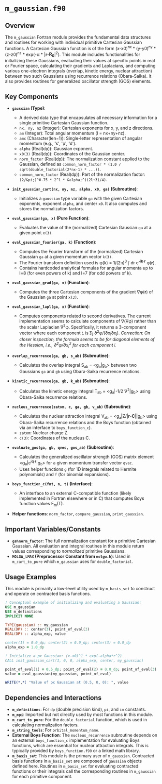 # `m_gaussian.f90`

## Overview

The `m_gaussian` Fortran module provides the fundamental data structures and routines for working with individual primitive Cartesian Gaussian functions. A Cartesian Gaussian function is of the form (x-x0)<sup>nx</sup> * (y-y0)<sup>ny</sup> * (z-z0)<sup>nz</sup> * exp(-&alpha; * |**r**-**R<sub>0</sub>**|<sup>2</sup>). This module includes functionalities for initializing these Gaussians, evaluating their values at specific points in real or Fourier space, calculating their gradients and Laplacians, and computing various one-electron integrals (overlap, kinetic energy, nuclear attraction) between two such Gaussians using recurrence relations (Obara-Saika). It also provides routines for generalized oscillator strength (GOS) elements.

## Key Components

*   **`gaussian` (Type)**:
    *   A derived data type that encapsulates all necessary information for a single primitive Cartesian Gaussian function.
    *   `nx, ny, nz` (Integer): Cartesian exponents for x, y, and z directions.
    *   `am` (Integer): Total angular momentum (l = nx+ny+nz).
    *   `amc` (Character(len=1)): Single-letter representation of angular momentum (e.g., 's', 'p', 'd').
    *   `alpha` (Real(dp)): Gaussian exponent.
    *   `x0(3)` (Real(dp)): Coordinates of the Gaussian center.
    *   `norm_factor` (Real(dp)): The normalization constant applied to the Gaussian, defined as `common_norm_factor * (1.0 / sqrt(double_factorial(2*nx-1) * ...))`.
    *   `common_norm_factor` (Real(dp)): Part of the normalization factor: `(2/&pi;)^0.75 * 2^l * &alpha;^((2l+3)/4)`.

*   **`init_gaussian_cart(nx, ny, nz, alpha, x0, ga)` (Subroutine)**:
    *   Initializes a `gaussian` type variable `ga` with the given Cartesian exponents, exponent `alpha`, and center `x0`. It also computes and stores the normalization factors.

*   **`eval_gaussian(ga, x)` (Pure Function)**:
    *   Evaluates the value of the (normalized) Cartesian Gaussian `ga` at a given point `x(3)`.

*   **`eval_gaussian_fourier(ga, k)` (Function)**:
    *   Computes the Fourier transform of the (normalized) Cartesian Gaussian `ga` at a given momentum vector `k(3)`.
    *   The Fourier transform definition used is &phi;(k) = 1/(2&pi;)<sup>3</sup> &int; dr e<sup>-i**k**&middot;**r**</sup> &phi;(**r**).
    *   Contains hardcoded analytical formulas for angular momenta up to l=8 (for even powers of k) and l=7 (for odd powers of k).

*   **`eval_gaussian_grad(ga, x)` (Function)**:
    *   Computes the three Cartesian components of the gradient &nabla;&phi;(**r**) of the Gaussian `ga` at point `x(3)`.

*   **`eval_gaussian_lapl(ga, x)` (Function)**:
    *   Computes components related to second derivatives. The current implementation seems to calculate components of &nabla;(&nabla;&phi;) rather than the scalar Laplacian &nabla;<sup>2</sup>&phi;. Specifically, it returns a 3-component vector where each component `i` is &sum;<sub>j</sub> &part;<sup>2</sup>&phi;/(&part;x<sub>i</sub>&part;x<sub>j</sub>). *Correction: On closer inspection, the formula seems to be for diagonal elements of the Hessian, i.e., &part;<sup>2</sup>&phi;/&part;x<sub>i</sub><sup>2</sup> for each component i.*

*   **`overlap_recurrence(ga, gb, s_ab)` (Subroutine)**:
    *   Calculates the overlap integral S<sub>ab</sub> = <g<sub>a</sub>|g<sub>b</sub>> between two Gaussians `ga` and `gb` using Obara-Saika recurrence relations.

*   **`kinetic_recurrence(ga, gb, k_ab)` (Subroutine)**:
    *   Calculates the kinetic energy integral T<sub>ab</sub> = <g<sub>a</sub>|-1/2 &nabla;<sup>2</sup>|g<sub>b</sub>> using Obara-Saika recurrence relations.

*   **`nucleus_recurrence(zatom, c, ga, gb, v_ab)` (Subroutine)**:
    *   Calculates the nuclear attraction integral V<sub>ab</sub> = <g<sub>a</sub>|Z/|**r**-**C**||g<sub>b</sub>> using Obara-Saika recurrence relations and the Boys function (obtained via an interface to `boys_function_c`).
    *   `zatom`: Nuclear charge Z.
    *   `c(3)`: Coordinates of the nucleus C.

*   **`evaluate_gos(ga, gb, qvec, gos_ab)` (Subroutine)**:
    *   Calculates the generalized oscillator strength (GOS) matrix element <g<sub>a</sub>|e<sup>i**q**&middot;**r**</sup>|g<sub>b</sub>> for a given momentum transfer vector `qvec`.
    *   Uses helper functions `g` (for 1D integrals related to Hermite polynomials) and `f` (for binomial expansions).

*   **`boys_function_c(fnt, n, t)` (Interface)**:
    *   An interface to an external C-compatible function (likely implemented in Fortran elsewhere or in C) that computes Boys function values F<sub>m</sub>(T).

*   **Helper functions**: `norm_factor`, `compare_gaussian`, `print_gaussian`.

## Important Variables/Constants

*   **`ga%norm_factor`**: The full normalization constant for a primitive Cartesian Gaussian. All evaluation and integral routines in this module return values corresponding to *normalized* primitive Gaussians.
*   **`MOLGW_LMAX` (Preprocessor Constant from `molgw.h`)**: Used in `m_cart_to_pure` which `m_gaussian` uses for `double_factorial`.

## Usage Examples

This module is primarily a low-level utility used by `m_basis_set` to construct and operate on contracted basis functions.

```fortran
! Conceptual example of initializing and evaluating a Gaussian:
USE m_gaussian
USE m_definitions
IMPLICIT NONE

TYPE(gaussian) :: my_gaussian
REAL(DP) :: center(3), point_of_eval(3)
REAL(DP) :: alpha_exp, value

center(1) = 0.0_dp; center(2) = 0.0_dp; center(3) = 0.0_dp
alpha_exp = 1.0_dp

! Initialize a px Gaussian: (x-x0)^1 * exp(-alpha*r^2)
CALL init_gaussian_cart(1, 0, 0, alpha_exp, center, my_gaussian)

point_of_eval(1) = 0.5_dp; point_of_eval(2) = 0.0_dp; point_of_eval(3) = 0.0_dp
value = eval_gaussian(my_gaussian, point_of_eval)

WRITE(*,*) "Value of px Gaussian at (0.5, 0, 0): ", value
```

## Dependencies and Interactions

*   **`m_definitions`**: For `dp` (double precision kind), `pi`, and `im` constants.
*   **`m_mpi`**: Imported but not directly used by most functions in this module.
*   **`m_cart_to_pure`**: For the `double_factorial` function, which is used in calculating normalization factors.
*   **`m_string_tools`**: For `orbital_momentum_name`.
*   **External Boys Function**: The `nucleus_recurrence` subroutine depends on an external `boys_function_c` implementation for evaluating Boys functions, which are essential for nuclear attraction integrals. This is typically provided by `boys_function.f90` or a linked math library.
*   **`m_basis_set`**: This module is the primary user of `m_gaussian`. Contracted basis functions in `m_basis_set` are composed of `gaussian` objects defined here. Routines in `m_basis_set` for evaluating contracted functions or their integrals call the corresponding routines in `m_gaussian` for each primitive component.
```
